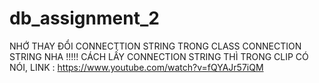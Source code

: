 # db_assignment_2

NHỚ THAY ĐỔI CONNECTTION STRING TRONG CLASS CONNECTION STRING NHA !!!!!
CÁCH LẤY CONNECTION STRING THÌ TRONG CLIP CÓ NÓI, LINK : https://www.youtube.com/watch?v=fQYAJr57iQM
